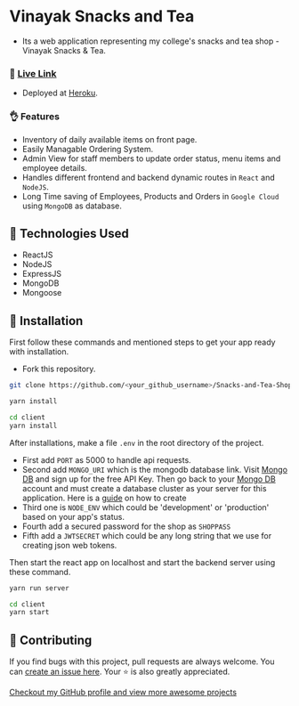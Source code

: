 # Vinayak Snacks and Tea

* Its a web application representing my college's snacks and tea shop - Vinayak Snacks & Tea.

### 👀 [Live Link](https://vinayak-snacks-and-tea.herokuapp.com/) 

* Deployed at [Heroku](https://heroku.com).

### 👌 Features
*  Inventory of daily available items on front page.
*  Easily Managable Ordering System.
*  Admin View for staff members to update order status, menu items and employee details.
*  Handles different frontend and backend dynamic routes in `React` and `NodeJS`.
*  Long Time saving of Employees, Products and Orders in `Google Cloud` using `MongoDB` as database.

## :rocket: Technologies Used

* ReactJS
* NodeJS
* ExpressJS
* MongoDB
* Mongoose

## 🧰 Installation

First follow these commands and mentioned steps to get your app ready with installation.

* Fork this repository.

```bash
git clone https://github.com/<your_github_username>/Snacks-and-Tea-Shop.git
```

```bash
yarn install 
```

```bash
cd client
yarn install 
```

After installations, make a file `.env` in the root directory of the project. 
* First add `PORT` as 5000 to handle api requests. 
* Second add `MONGO_URI` which is the mongodb database link.
Visit [Mongo DB](https://www.mongodb.com/) and sign up for the free API Key. Then go back to your [Mongo DB](https://www.mongodb.com/) account and must create a database cluster as your server for this application. Here is a [guide](https://docs.mongodb.com/manual/tutorial/atlas-free-tier-setup/) on how to create
* Third one is `NODE_ENV` which could be 'development' or 'production' based on your app's status.
* Fourth add a secured password for the shop as `SHOPPASS`
* Fifth add a `JWTSECRET` which could be any long string that we use for creating json web tokens.

Then start the react app on localhost and start the backend server using these command.

```bash
yarn run server
```

```bash
cd client
yarn start 
```

##  🎇 Contributing

If you find bugs with this project, pull requests are always welcome. You can [create an issue here](https://github.com/ShwetKhatri2001/Snacks-and-Tea-Shop/issues/new).
Your :star: is also greatly appreciated.

[Checkout my GitHub profile and view more awesome projects](https://github.com/ShwetKhatri2001)
